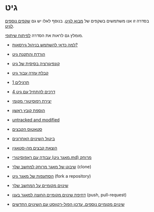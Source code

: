 # גיט


בסדרה זו אנו משתמשים בשקפים של [מבוא לגיט](https://slides.code-maven.com/git-intro/).
בנוסף לאלו יש גם [שקפים נוספים לגיט](https://slides.code-maven.com/git/).

מומלץ גם לראות את הסדרה [לפיתוח שיתופי](./collab-dev.md).


* [למה כדאי להשתמש בניהול גירסאות?](./git-why-use-version-control.md)
* [הורדת והתקנת גיט](./git-download-and-install-git.md)
* [קונפיגורציה בסיסית של גיט](./git-configuration.md)
* [קבלת עזרה עבור גיט](./git-help-for-git.md)
* [תרגילים 1](./git-exercise-1.md)
* [4 דרכים להתחיל עם גיט](./git-4-ways-to-start-with-git.md)
* [יצירת רפוסיטורי מקומי](./git-creating-local-repository.md)
* [הוספת קובץ ראשון](./git-adding-the-first-file.md)
* [untracked and modified](./git-untracked-and-modified.md)
* [סטאטוס הקבצים](./git-file-status.md)
* [ביטול השינוים האחרונים](./git-drop-local-changes.md)
* [הוצאת קבצים מה-סטאגין](./git-remove-from-staging-area.md)

* [עבודה עם ראפוסיטורי (מאגר גיט.md) מרוחק](./git-working-with-remote-repository)
* [שיבוט של מאגר מרוחק למחשב שלך](./git-clone-a-repository.md) (clone)
* [הסתעפות של מאגר גיט](./git-fork-a-repository.md) (fork a repository)
* [שינוים מקומיים על המחשב שלך](./git-make-some-local-changes.md)
* [דחיפת שינוים מקומיים החוצה למאגר בענן](./git-push-out-local-changes-to-remote-repo.md) (push, pull-request)
* [שינוים מקומיים נוספים. עדכון הפול-רקווסט עם השינוים החדשים](./git-more-changes-update-pr.md)

